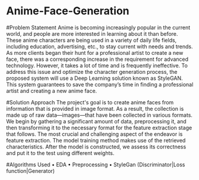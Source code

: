 # Anime-Face-Generation

#Problem Statement
Anime is becoming increasingly popular in the current world, and people are more interested in learning about it than before. These anime characters are being used in a variety of daily life fields, including education, advertising, etc., to stay current with needs and trends. As more clients began their hunt for a professional artist to create a new face, there was a corresponding increase in the requirement for advanced technology. However, it takes a lot of time and is frequently ineffective. To address this issue and optimize the character generation process, the proposed system will use a Deep Learning solution known as StyleGAN. This system guarantees to save the company’s time in finding a professional artist and creating a new anime face. 

#Solution Approach 
The project's goal is to create anime faces from information that is provided in image format. As a result, the collection is made up of raw data—images—that have been collected in various formats. We begin by gathering a significant amount of data, preprocessing it, and then transforming it to the necessary format for the feature extraction stage that follows. The most crucial and challenging aspect of the endeavor is feature extraction. The model training method makes use of the retrieved characteristics. After the model is constructed, we assess its correctness and put it to the test using different weights.

#Algorithms Used
• EDA 
• Preprocessing
• StyleGan (Discriminator|Loss function|Generator)
